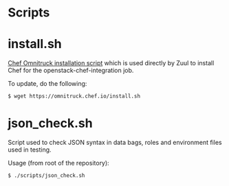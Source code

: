 Scripts
=======

# install.sh

[Chef Omnitruck installation script](https://docs.chef.io/install_omnibus.html)
which is used directly by Zuul to install Chef for the
openstack-chef-integration job.

To update, do the following:
``` shell
$ wget https://omnitruck.chef.io/install.sh
```

# json_check.sh

Script used to check JSON syntax in data bags, roles and environment files used
in testing.

Usage (from root of the repository):
```shell
$ ./scripts/json_check.sh
```
